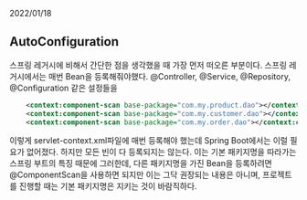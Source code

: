 2022/01/18

## AutoConfiguration
스프링 레거시에 비해서 간단한 점을 생각했을 때 가장 먼저 떠오른 부분이다. 스프링 레거시에서는 매번 Bean을 등록해줘야했다. 
@Controller, @Service, @Repository, @Configuration 같은 설정들을 
```xml
	<context:component-scan base-package="com.my.product.dao"></context:component-scan>
	<context:component-scan base-package="com.my.customer.dao"></context:component-scan>
	<context:component-scan base-package="com.my.order.dao"></context:component-scan>
```
이렇게 servlet-context.xml파일에 매번 등록해야 했는데 Spring Boot에서는 이럴 필요가 없어졌다. 하지만 모든 빈이 다 등록되지는 않는다. 
이는 기본 패키지명을 따라가는 스프링 부트의 특징 때문에 그러한데, 다른 패키지명을 가진 Bean을 등록하려면 @ComponentScan을 
사용하면 되지만 이는 그닥 권장되는 내용은 아니며, 프로젝트를 진행할 때는 기본 패키지명은 지키는 것이 바람직하다.
